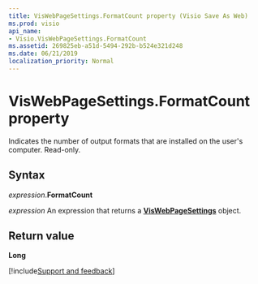 ```yaml
---
title: VisWebPageSettings.FormatCount property (Visio Save As Web)
ms.prod: visio
api_name:
- Visio.VisWebPageSettings.FormatCount
ms.assetid: 269825eb-a51d-5494-292b-b524e321d248
ms.date: 06/21/2019
localization_priority: Normal
---
```



# VisWebPageSettings.FormatCount property

Indicates the number of output formats that are installed on the user's computer. Read-only.


## Syntax

_expression_.**FormatCount**

_expression_ An expression that returns a **[VisWebPageSettings](Visio.VisWebPageSettings.md)** object.


## Return value

**Long**

[!include[Support and feedback](~/includes/feedback-boilerplate.md)]